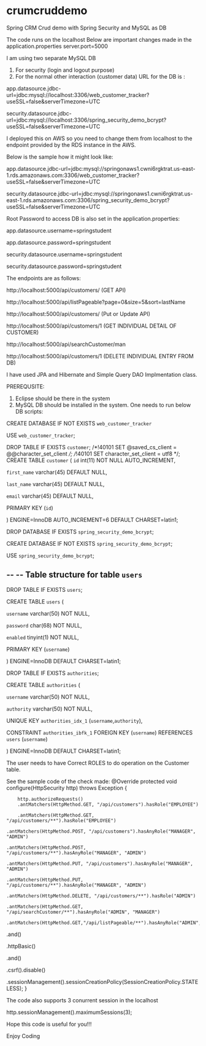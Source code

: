 # crumcruddemo
Spring CRM Crud demo with Spring Security and MySQL as DB

The code runs on the localhost
Below are important changes made in the application.properties 
server.port=5000

I am using two separate MySQL DB 
1. For security (login and logout purpose)
2. For the normal other interaction (customer data)
URL for the DB is :

app.datasource.jdbc-url=jdbc:mysql://localhost:3306/web_customer_tracker?useSSL=false&serverTimezone=UTC

security.datasource.jdbc-url=jdbc:mysql://localhost:3306/spring_security_demo_bcrypt?useSSL=false&serverTimezone=UTC


I deployed this on AWS so you need to change them from localhost to the endpoint provided by the RDS instance in the AWS.

Below is the sample how it might look like:

app.datasource.jdbc-url=jdbc:mysql://springonaws1.cwni6rgktrat.us-east-1.rds.amazonaws.com:3306/web_customer_tracker?useSSL=false&serverTimezone=UTC

security.datasource.jdbc-url=jdbc:mysql://springonaws1.cwni6rgktrat.us-east-1.rds.amazonaws.com:3306/spring_security_demo_bcrypt?useSSL=false&serverTimezone=UTC

Root Password to access DB is also set in the application.properties:

app.datasource.username=springstudent

app.datasource.password=springstudent

security.datasource.username=springstudent

security.datasource.password=springstudent


The endpoints are as follows:

http://localhost:5000/api/customers/   (GET API)

http://localhost:5000/api/listPageable?page=0&size=5&sort=lastName

http://localhost:5000/api/customers/   (Put or Update API)

http://localhost:5000/api/customers/1    (GET INDIVIDUAL DETAIL OF CUSTOMER)

http://localhost:5000/api/searchCustomer/man

http://localhost:5000/api/customers/1     (DELETE INDIVIDUAL ENTRY FROM DB)


I have used JPA and Hibernate and Simple Query DAO Implmentation class.

PREREQUSITE:
1. Eclipse should be there in the system
2. MySQL DB should be installed in the system.
One needs to run below DB scripts:

CREATE DATABASE  IF NOT EXISTS `web_customer_tracker` 

USE `web_customer_tracker`;

DROP TABLE IF EXISTS `customer`;
/*!40101 SET @saved_cs_client     = @@character_set_client */;
/*!40101 SET character_set_client = utf8 */;
CREATE TABLE `customer` (
  `id` int(11) NOT NULL AUTO_INCREMENT,
  
  `first_name` varchar(45) DEFAULT NULL,
  
  `last_name` varchar(45) DEFAULT NULL,
  
  `email` varchar(45) DEFAULT NULL,
  
  PRIMARY KEY (`id`)

) ENGINE=InnoDB AUTO_INCREMENT=6 DEFAULT CHARSET=latin1;



DROP DATABASE  IF EXISTS `spring_security_demo_bcrypt`;

CREATE DATABASE  IF NOT EXISTS `spring_security_demo_bcrypt`;

USE `spring_security_demo_bcrypt`;

--
-- Table structure for table `users`
--

DROP TABLE IF EXISTS `users`;

CREATE TABLE `users` (

  `username` varchar(50) NOT NULL,

`password` char(68) NOT NULL,

`enabled` tinyint(1) NOT NULL,

PRIMARY KEY (`username`)

) ENGINE=InnoDB DEFAULT CHARSET=latin1;


DROP TABLE IF EXISTS `authorities`;

CREATE TABLE `authorities` (

`username` varchar(50) NOT NULL,

`authority` varchar(50) NOT NULL,

UNIQUE KEY `authorities_idx_1` (`username`,`authority`),

CONSTRAINT `authorities_ibfk_1` FOREIGN KEY (`username`) REFERENCES `users` (`username`)

) ENGINE=InnoDB DEFAULT CHARSET=latin1;

The user needs to have Correct ROLES to do operation on the Customer table.

See the sample code of the check made:
@Override
	protected void configure(HttpSecurity http) throws Exception {

		http.authorizeRequests()
		.antMatchers(HttpMethod.GET, "/api/customers").hasRole("EMPLOYEE")
    
		.antMatchers(HttpMethod.GET, "/api/customers/**").hasRole("EMPLOYEE")
		
    .antMatchers(HttpMethod.POST, "/api/customers").hasAnyRole("MANAGER", "ADMIN")
		
    .antMatchers(HttpMethod.POST, "/api/customers/**").hasAnyRole("MANAGER", "ADMIN")
		
    .antMatchers(HttpMethod.PUT, "/api/customers").hasAnyRole("MANAGER", "ADMIN")
		
    .antMatchers(HttpMethod.PUT, "/api/customers/**").hasAnyRole("MANAGER", "ADMIN")
		
    .antMatchers(HttpMethod.DELETE, "/api/customers/**").hasRole("ADMIN")
		
    .antMatchers(HttpMethod.GET, "/api/searchCustomer/**").hasAnyRole("ADMIN", "MANAGER")
		
    .antMatchers(HttpMethod.GET,"/api/listPageable/**").hasAnyRole("ADMIN","MANAGER")
		
.and()

.httpBasic()

.and()

.csrf().disable()

.sessionManagement().sessionCreationPolicy(SessionCreationPolicy.STATELESS);
}

The code also supports 3 conurrent session in the localhost

http.sessionManagement().maximumSessions(3);




Hope this code is useful for you!!!

Enjoy Coding




